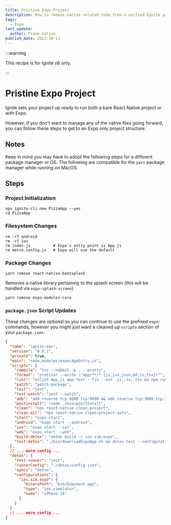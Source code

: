 ```yaml
---
title: Pristine Expo Project
description: How to remove native related code from a unified Ignite project
tags:
  - Expo
last_update:
  author: Frank Calise
publish_date: 2022-10-11
---
```


:::warning

This recipe is for Ignite v8 only.

:::

# Pristine Expo Project

Ignite sets your project up ready to run both a bare React Native project or with Expo.

However, if you don't want to manage any of the native files going forward, you can follow these steps to get to an Expo only project structure.

## Notes

Keep in mind you may have to adopt the following steps for a different package manager or OS. The following are compatible for the `yarn` package manager while running on MacOS.

## Steps

### Project Initialization

```terminal
npx ignite-cli new PizzaApp --yes
cd PizzaApp
```

### Filesystem Changes

```terminal
rm -rf android
rm -rf ios
rm index.js          # Expo's entry point is App.js
rm metro.config.js   # Expo will use the default
```

### Package Changes

```terminal
yarn remove react-native-bootsplash
```

Removes a native library pertaining to the splash screen (this will be handled via `expo-splash-screen`)

```terminal
yarn remove expo-modules-core
```

### `package.json` Script Updates

These changes are optional as you can continue to use the prefixed `expo:` commands, however you might just want a cleaned up `scripts` section of your `package.json`.

```json
{
  "name": "ignite-eas",
  "version": "0.0.1",
  "private": true,
  "main": "node_modules/expo/AppEntry.js",
  "scripts": {
    "compile": "tsc --noEmit -p . --pretty",
    "format": "prettier --write \"app/**/*.{js,jsx,json,md,ts,tsx}\"",
    "lint": "eslint App.js app test --fix --ext .js,.ts,.tsx && npm run format",
    "patch": "patch-package",
    "test": "jest",
    "test:watch": "jest --watch",
    "adb": "adb reverse tcp:9090 tcp:9090 && adb reverse tcp:3000 tcp:3000 && adb reverse tcp:9001 tcp:9001 && adb reverse tcp:8081 tcp:8081",
    "postinstall": "node ./bin/postInstall",
    "clean": "npx react-native-clean-project",
    "clean-all": "npx react-native clean-project-auto",
    "start": "expo start",
    "android": "expo start --android",
    "ios": "expo start --ios",
    "web": "expo start --web",
    "build:detox": "detox build -c ios.sim.expo",
    "test:detox": "./bin/downloadExpoApp.sh && detox test --configuration ios.sim.expo"
  },
  // ... more config ...
  "detox": {
    "test-runner": "jest",
    "runnerConfig": "./detox/config.json",
    "specs": "detox",
    "configurations": {
      "ios.sim.expo": {
        "binaryPath": "bin/Exponent.app",
        "type": "ios.simulator",
        "name": "iPhone 14"
      }
    }
  }
  // ... more config ...
}
```
